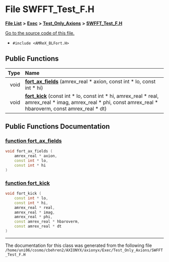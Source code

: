 
# File SWFFT\_Test\_F.H


[**File List**](files.md) **>** [**Exec**](dir_43a12cefb7942b6f49b5b628aafd3192.md) **>** [**Test\_Only\_Axions**](dir_eb24725df855cf6c732a19e4912f662a.md) **>** [**SWFFT\_Test\_F.H**](SWFFT__Test__F_8H.md)

[Go to the source code of this file.](SWFFT__Test__F_8H_source.md)



* `#include <AMReX_BLFort.H>`















## Public Functions

| Type | Name |
| ---: | :--- |
|  void | [**fort\_ax\_fields**](SWFFT__Test__F_8H.md#function-fort-ax-fields) (amrex\_real \* axion, const int \* lo, const int \* hi) <br> |
|  void | [**fort\_kick**](SWFFT__Test__F_8H.md#function-fort-kick) (const int \* lo, const int \* hi, amrex\_real \* real, amrex\_real \* imag, amrex\_real \* phi, const amrex\_real \* hbaroverm, const amrex\_real \* dt) <br> |








## Public Functions Documentation


### <a href="#function-fort-ax-fields" id="function-fort-ax-fields">function fort\_ax\_fields </a>


```cpp
void fort_ax_fields (
    amrex_real * axion,
    const int * lo,
    const int * hi
) 
```



### <a href="#function-fort-kick" id="function-fort-kick">function fort\_kick </a>


```cpp
void fort_kick (
    const int * lo,
    const int * hi,
    amrex_real * real,
    amrex_real * imag,
    amrex_real * phi,
    const amrex_real * hbaroverm,
    const amrex_real * dt
) 
```



------------------------------
The documentation for this class was generated from the following file `/home/uni06/cosmo/cbehren2/AXIONYX/axionyx/Exec/Test_Only_Axions/SWFFT_Test_F.H`